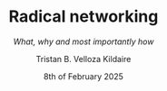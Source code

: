---
title: Radical networking
subtitle: _What, why and most importantly how_
author: Tristan B. Velloza Kildaire
date: 8th of February 2025
documentclass: scrbook
classoption:
  - oneside

# headers-includes:
#   - \usepackage{titling}
#   - \pretitle{\begin{center}
#     \includegraphics[width=2in,height=2in]{docs_src/logo.png}\LARGE\\
#   - \posttitle{\end{center}}
---